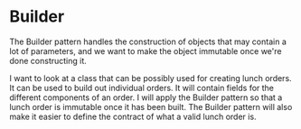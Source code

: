 # Builder  

The Builder pattern handles the construction of objects that may contain a lot of parameters, and we want to make the object immutable once we're done constructing it.  

I want to look at a class that can be possibly used for creating lunch orders. It can be used to build out individual orders. It will contain fields for the different components of an order. I will apply the Builder pattern so that a lunch order is immutable once it has been built. The Builder pattern will also make it easier to define the contract of what a valid lunch order is.
